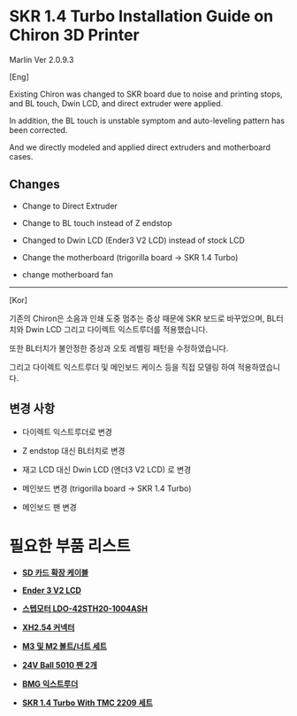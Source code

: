 # SKR 1.4 Turbo Installation Guide on Chiron 3D Printer

Marlin Ver 2.0.9.3

[Eng]

Existing Chiron was changed to SKR board due to noise and printing stops, and BL touch, Dwin LCD, and direct extruder were applied.

In addition, the BL touch is unstable symptom and auto-leveling pattern has been corrected.

And we directly modeled and applied direct extruders and motherboard cases.

## Changes 
 
- Change to Direct Extruder

- Change to BL touch instead of Z endstop

- Changed to Dwin LCD (Ender3 V2 LCD) instead of stock LCD

- Change the motherboard (trigorilla board -> SKR 1.4 Turbo)

- change motherboard fan

****

[Kor]

기존의 Chiron은 소음과 인쇄 도중 멈추는 증상 때문에 SKR 보드로 바꾸었으며, BL터치와 Dwin LCD 그리고 다이렉트 익스트루더를 적용했습니다. 

또한 BL터치가 불안정한 증상과 오토 레벨링 패턴을 수정하였습니다. 

그리고 다이렉트 익스트루더 및 메인보드 케이스 등을 직접 모델링 하여 적용하였습니다.

## 변경 사항

- 다이렉트 익스트루더로 변경

- Z endstop 대신 BL터치로 변경

- 재고 LCD 대신 Dwin LCD (엔더3 V2 LCD) 로 변경

- 메인보드 변경 (trigorilla board -> SKR 1.4 Turbo)

- 메인보드 팬 변경

# 필요한 부품 리스트

- **[SD 카드 확장 케이블](https://fr.aliexpress.com/item/4000405842609.html?spm=a2g0o.productlist.0.0.53c846b6Hn52Kr&algo_pvid=180289da-d1b1-4f24-a353-3bc05e539f39&algo_exp_id=180289da-d1b1-4f24-a353-3bc05e539f39-0&pdp_ext_f=%7B%22sku_id%22%3A%2210000001675153781%22%7D&pdp_pi=-1%3B1.79%3B-1%3B-1%40salePrice%3BUSD%3Bsearch-mainSearch)**

- **[Ender 3 V2 LCD](https://ko.aliexpress.com/item/1005002344513406.html?gatewayAdapt=glo2kor&spm=a2g0o.order_list.0.0.21ef140f73gCIA)**

- **[스텝모터 LDO-42STH20-1004ASH](https://ko.aliexpress.com/item/1005003505769393.html?spm=a2g0o.productlist.0.0.17f14283GIIWnm&algo_pvid=73b5fbff-4236-4114-ab6f-0df3ae4475a9&algo_exp_id=73b5fbff-4236-4114-ab6f-0df3ae4475a9-6&pdp_ext_f=%7B%22sku_id%22%3A%2212000026092857083%22%7D&pdp_pi=-1%3B7.32%3B-1%3B-1%40salePrice%3BUSD%3Bsearch-mainSearch)**

- **[XH2.54 커넥터](https://ko.aliexpress.com/item/4000126563819.html?gatewayAdapt=glo2kor&spm=a2g0o.order_list.0.0.21ef140f73gCIA)**

- **[M3 및 M2 볼트/너트 세트](https://ko.aliexpress.com/item/1005002109863123.html?gatewayAdapt=glo2kor&spm=a2g0o.order_list.0.0.21ef140f73gCIA)**

- **[24V Ball 5010 팬 2개](https://ko.aliexpress.com/item/4001073835616.html?gatewayAdapt=glo2kor&spm=a2g0o.order_list.0.0.21ef140f73gCIA)**

- **[BMG 익스트루더](https://ko.aliexpress.com/item/32950787714.html?spm=a2g0o.productlist.0.0.393d2a74uBHDvd&algo_pvid=2e02be82-f3ac-4b90-8d7f-f896545be58d&algo_exp_id=2e02be82-f3ac-4b90-8d7f-f896545be58d-17&pdp_ext_f=%7B%22sku_id%22%3A%2212000025391444054%22%7D&pdp_pi=-1%3B31.33%3B-1%3B-1%40salePrice%3BUSD%3Bsearch-mainSearch)**

- **[SKR 1.4 Turbo With TMC 2209 세트](https://ko.aliexpress.com/item/4000470048293.html?spm=a2g0o.store_pc_allProduct.8148356.11.2e63771cB1wwFl)**

